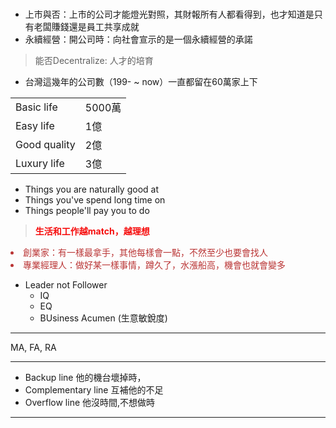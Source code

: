 

###

* 上市與否：上市的公司才能燈光對照，其財報所有人都看得到，也才知道是只有老闆賺錢還是員工共享成就
* 永續經營：開公司時：向社會宣示的是一個永續經營的承諾
> 能否Decentralize: 人才的培育

* 台灣這幾年的公司數（199- ~ now）一直都留在60萬家上下

<table>
  <tr>
    <td>Basic life</td><td>5000萬</td>
  </tr>
  <tr>
    <td>Easy life</td><td>1億</td>
  </tr>
  <tr>
    <td>Good quality</td><td>2億</td>
  </tr>
  <tr>
    <td>Luxury life</td><td>3億</td>
  </tr>
</table>

+ Things you are naturally good at
+ Things you've spend long time on
+ Things people'll pay you to do


> <font color='#f60d0d'>**生活和工作越match，越理想**</font>

> <font color='#ba3535'>
<li> 創業家：有一樣最拿手，其他每樣會一點，不然至少也要會找人</li>
<li> 專業經理人：做好某一樣事情，蹲久了，水漲船高，機會也就會變多</li>
</font>


* Leader not Follower
  + IQ
  + EQ
  + BUsiness Acumen (生意敏銳度)



-----

MA, FA, RA

-----

* Backup line 他的機台壞掉時，
* Complementary line 互補他的不足
* Overflow line 他沒時間,不想做時
















---
